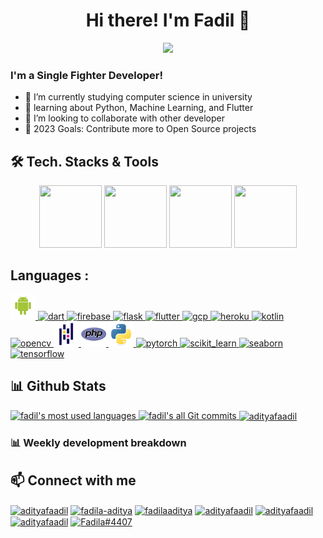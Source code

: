 <div align="center">
  <h1>Hi there! I'm Fadil 👋</h1>
</div>

<div align="center">
  <img src="https://cdn.dribbble.com/users/318273/screenshots/3403867/media/f9adfe16e97bc6c2fe9a11ef960af085.gif" width"400" height="200">
</div>

### I'm a Single Fighter Developer!

- 🔭 I’m currently studying computer science in university
- 🌱 learning about Python, Machine Learning, and Flutter
- 👯 I’m looking to collaborate with other developer
- 🥅 2023 Goals: Contribute more to Open Source projects

## 🛠 Tech. Stacks & Tools
<div align="center">
  <img src="https://media.giphy.com/media/LMt9638dO8dftAjtco/giphy.gif" width="100" height="100">
  <img src="https://media.giphy.com/media/UQJlZ2OcaCA2RLfGiZ/giphy.gif" width="100" height="100">
  <img src="https://media.giphy.com/media/KzJkzjggfGN5Py6nkT/giphy.gif" width="100" height="100">
  <img src="https://media.giphy.com/media/IdyAQJVN2kVPNUrojM/giphy.gif" width="100" height="100">
</div>

## Languages :
<p align="left"> <a href="https://developer.android.com" target="_blank" rel="noreferrer"> <img src="https://raw.githubusercontent.com/devicons/devicon/master/icons/android/android-original-wordmark.svg" alt="android" width="40" height="40"/> </a> <a href="https://dart.dev" target="_blank" rel="noreferrer"> <img src="https://www.vectorlogo.zone/logos/dartlang/dartlang-icon.svg" alt="dart" width="40" height="40"/> </a> <a href="https://firebase.google.com/" target="_blank" rel="noreferrer"> <img src="https://www.vectorlogo.zone/logos/firebase/firebase-icon.svg" alt="firebase" width="40" height="40"/> </a> <a href="https://flask.palletsprojects.com/" target="_blank" rel="noreferrer"> <img src="https://www.vectorlogo.zone/logos/pocoo_flask/pocoo_flask-icon.svg" alt="flask" width="40" height="40"/> </a> <a href="https://flutter.dev" target="_blank" rel="noreferrer"> <img src="https://www.vectorlogo.zone/logos/flutterio/flutterio-icon.svg" alt="flutter" width="40" height="40"/> </a> <a href="https://cloud.google.com" target="_blank" rel="noreferrer"> <img src="https://www.vectorlogo.zone/logos/google_cloud/google_cloud-icon.svg" alt="gcp" width="40" height="40"/> </a> <a href="https://heroku.com" target="_blank" rel="noreferrer"> <img src="https://www.vectorlogo.zone/logos/heroku/heroku-icon.svg" alt="heroku" width="40" height="40"/> </a> <a href="https://kotlinlang.org" target="_blank" rel="noreferrer"> <img src="https://www.vectorlogo.zone/logos/kotlinlang/kotlinlang-icon.svg" alt="kotlin" width="40" height="40"/> </a> <a href="https://opencv.org/" target="_blank" rel="noreferrer"> <img src="https://www.vectorlogo.zone/logos/opencv/opencv-icon.svg" alt="opencv" width="40" height="40"/> </a> <a href="https://pandas.pydata.org/" target="_blank" rel="noreferrer"> <img src="https://raw.githubusercontent.com/devicons/devicon/2ae2a900d2f041da66e950e4d48052658d850630/icons/pandas/pandas-original.svg" alt="pandas" width="40" height="40"/> </a> <a href="https://www.php.net" target="_blank" rel="noreferrer"> <img src="https://raw.githubusercontent.com/devicons/devicon/master/icons/php/php-original.svg" alt="php" width="40" height="40"/> </a> <a href="https://www.python.org" target="_blank" rel="noreferrer"> <img src="https://raw.githubusercontent.com/devicons/devicon/master/icons/python/python-original.svg" alt="python" width="40" height="40"/> </a> <a href="https://pytorch.org/" target="_blank" rel="noreferrer"> <img src="https://www.vectorlogo.zone/logos/pytorch/pytorch-icon.svg" alt="pytorch" width="40" height="40"/> </a> <a href="https://scikit-learn.org/" target="_blank" rel="noreferrer"> <img src="https://upload.wikimedia.org/wikipedia/commons/0/05/Scikit_learn_logo_small.svg" alt="scikit_learn" width="40" height="40"/> </a> <a href="https://seaborn.pydata.org/" target="_blank" rel="noreferrer"> <img src="https://seaborn.pydata.org/_images/logo-mark-lightbg.svg" alt="seaborn" width="40" height="40"/> </a> <a href="https://www.tensorflow.org" target="_blank" rel="noreferrer"> <img src="https://www.vectorlogo.zone/logos/tensorflow/tensorflow-icon.svg" alt="tensorflow" width="40" height="40"/> </a> </p>

## 📊️&nbsp;Github Stats

<a href="https://github.com/adityafaadil">
  <img alt="fadil's most used languages" height="180em" src="https://github-readme-stats.vercel.app/api/top-langs/?username=adityafaadil&layout=compact&theme=radical&hide=shards,shaderlab,hlsl,html,css&langs_count=6" />
  <img alt="fadil's all Git commits" height="180em" src="https://github-readme-stats.vercel.app/api?username=adityafaadil&show_icons=true&theme=radical&include_all_commits=true&count_private=true" />
  <img align="center" src="https://github-readme-streak-stats.herokuapp.com/?user=adityafaadil&theme=radical" alt="adityafaadil" />
</a>


### 📊 Weekly development breakdown

<!--START_SECTION:waka-->
<!--END_SECTION:waka-->

## 📫 Connect with me
<p align="left">
<a href="https://twitter.com/adityafaadil" target="blank"><img align="center" src="https://raw.githubusercontent.com/rahuldkjain/github-profile-readme-generator/master/src/images/icons/Social/twitter.svg" alt="adityafaadil" height="30" width="40" /></a>
<a href="https://linkedin.com/in/fadila-aditya" target="blank"><img align="center" src="https://raw.githubusercontent.com/rahuldkjain/github-profile-readme-generator/master/src/images/icons/Social/linked-in-alt.svg" alt="fadila-aditya" height="30" width="40" /></a>
<a href="https://kaggle.com/fadilaaditya" target="blank"><img align="center" src="https://raw.githubusercontent.com/rahuldkjain/github-profile-readme-generator/master/src/images/icons/Social/kaggle.svg" alt="fadilaaditya" height="30" width="40" /></a>
<a href="https://instagram.com/adityafaadil" target="blank"><img align="center" src="https://raw.githubusercontent.com/rahuldkjain/github-profile-readme-generator/master/src/images/icons/Social/instagram.svg" alt="adityafaadil" height="30" width="40" /></a>
<a href="https://www.hackerrank.com/adityafaadil" target="blank"><img align="center" src="https://raw.githubusercontent.com/rahuldkjain/github-profile-readme-generator/master/src/images/icons/Social/hackerrank.svg" alt="adityafaadil" height="30" width="40" /></a>
<a href="https://www.leetcode.com/adityafaadil" target="blank"><img align="center" src="https://raw.githubusercontent.com/rahuldkjain/github-profile-readme-generator/master/src/images/icons/Social/leet-code.svg" alt="adityafaadil" height="30" width="40" /></a>
<a href="https://discord.gg/Fadila#4407" target="blank"><img align="center" src="https://raw.githubusercontent.com/rahuldkjain/github-profile-readme-generator/master/src/images/icons/Social/discord.svg" alt="Fadila#4407" height="30" width="40" /></a>
</p>


